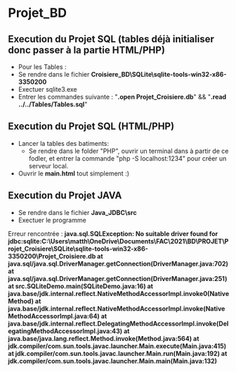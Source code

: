 # Projet_BD

## Execution du Projet SQL (tables déjà initialiser donc passer à la partie HTML/PHP)

* Pour les Tables : 
* Se rendre dans le fichier **Croisiere_BD\SQLite\sqlite-tools-win32-x86-3350200**
* Exectuer sqlite3.exe
* Entrer les commandes suivante :
"**.open Projet_Croisiere.db**"  &&  "**.read ../../Tables/Tables.sql**"


## Execution du Projet SQL (HTML/PHP)
* Lancer la tables des batiments:
	* Se rendre dans le folder "PHP", ouvrir un terminal dans à partir de ce fodler, et entrer la commande "php -S localhost:1234" pour créer un serveur local.
* Ouvrir le **main.html** tout simplement :)


## Execution du Projet JAVA

* Se rendre dans le fichier **Java_JDBC\src**
* Exectuer le programme  
	

Erreur rencontrée :
	**java.sql.SQLException: No suitable driver found for jdbc:sqlite:C:\Users\matth\OneDrive\Documents\FAC\2021\BD\PROJET\Projet_Croisiere\SQLite\sqlite-tools-win32-x86-3350200\Projet_Croisiere.db
        at java.sql/java.sql.DriverManager.getConnection(DriverManager.java:702)
        at java.sql/java.sql.DriverManager.getConnection(DriverManager.java:251)
        at src.SQLiteDemo.main(SQLiteDemo.java:16)
        at java.base/jdk.internal.reflect.NativeMethodAccessorImpl.invoke0(Native Method)
        at java.base/jdk.internal.reflect.NativeMethodAccessorImpl.invoke(NativeMethodAccessorImpl.java:64)
        at java.base/jdk.internal.reflect.DelegatingMethodAccessorImpl.invoke(DelegatingMethodAccessorImpl.java:43)
        at java.base/java.lang.reflect.Method.invoke(Method.java:564)
        at jdk.compiler/com.sun.tools.javac.launcher.Main.execute(Main.java:415)
        at jdk.compiler/com.sun.tools.javac.launcher.Main.run(Main.java:192)
        at jdk.compiler/com.sun.tools.javac.launcher.Main.main(Main.java:132)**
